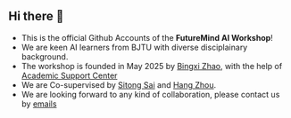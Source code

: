 ## Hi there 👋
- This is the official Github Accounts of the **FutureMind AI Workshop**! 
- We are keen AI learners from BJTU with diverse disciplainary background.
- The workshop is founded in May 2025 by [Bingxi Zhao](https://github.com/pancacake), with the help of [Academic Support Center](https://wdean.bjtu.edu.cn:8083/#/nav/2681737046134785/2881438232088576)
- We are Co-supervised by [Sitong Sai](stsai@bjtu.edu.cn) and [Hang Zhou](https://faculty.bjtu.edu.cn/eaie/8139.html).
- We are looking forward to any kind of collaboration, please contact us by [emails](futuremind@bjtu.edu.cn)
<!--
**Futuremind-BJTU/Futuremind-BJTU** is a ✨ _special_ ✨ repository because its `README.md` (this file) appears on your GitHub profile.

Here are some ideas to get you started:

- 🔭 I’m currently working on ...
- 🌱 I’m currently learning ...
- 👯 I’m looking to collaborate on ...
- 🤔 I’m looking for help with ...
- 💬 Ask me about ...
- 📫 How to reach me: ...
- 😄 Pronouns: ...
- ⚡ Fun fact: ...
-->
